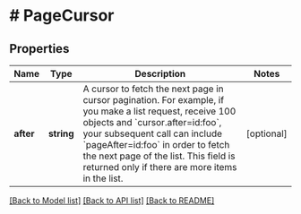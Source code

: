# # PageCursor

## Properties

Name | Type | Description | Notes
------------ | ------------- | ------------- | -------------
**after** | **string** | A cursor to fetch the next page in cursor pagination. For example, if you make a list request, receive 100 objects and &#x60;cursor.after&#x3D;id:foo&#x60;, your subsequent call can include &#x60;pageAfter&#x3D;id:foo&#x60; in order to fetch the next page of the list. This field is returned only if there are more items in the list. | [optional]

[[Back to Model list]](../../README.md#models) [[Back to API list]](../../README.md#endpoints) [[Back to README]](../../README.md)
